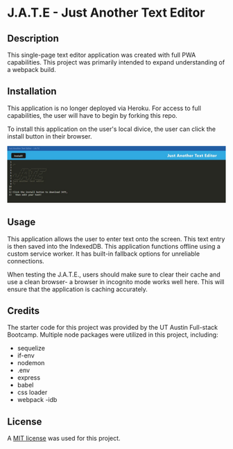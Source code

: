 # J.A.T.E - Just Another Text Editor

## Description
This single-page text editor application was created with full PWA capabilities. This project was primarily intended to expand understanding of a webpack build. 

## Installation
This application is no longer deployed via Heroku. For access to full capabilities, the user will have to begin by forking this repo. 

To install this application on the user's local divice, the user can click the install button in their browser.  

![The downloaded JATE interface with the install button clearly displayed](./server/assets/downloaded-jate.jpg)

## Usage
This application allows the user to enter text onto the screen. This text entry is then saved into the IndexedDB. This application functions offline using a custom service worker. It has built-in fallback options for unreliable connections. 

When testing the J.A.T.E., users should make sure to clear their cache and use a clean browser- a browser in incognito mode works well here. This will ensure that the application is caching accurately. 

## Credits
The starter code for this project was provided by the UT Austin Full-stack Bootcamp. Multiple node packages were utilized in this project, including:
- sequelize
- if-env
- nodemon
- .env
- express 
- babel
- css loader
- webpack
-idb

## License
A [MIT license](https://github.com/aomaits/text-editor/blob/main/LICENSE) was used for this project.
